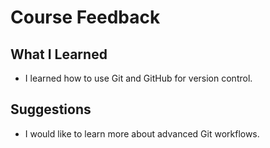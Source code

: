 # Course Feedback
## What I Learned
- I learned how to use Git and GitHub for version control.
## Suggestions
- I would like to learn more about advanced Git workflows.
